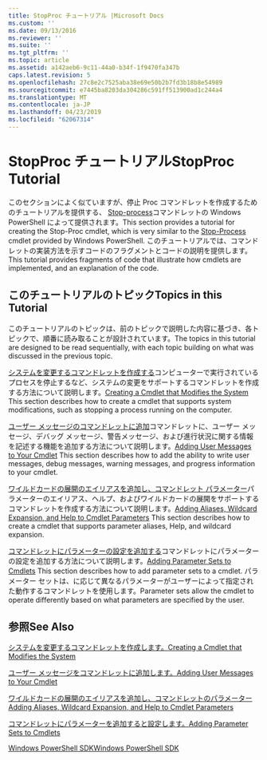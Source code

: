 ```yaml
---
title: StopProc チュートリアル |Microsoft Docs
ms.custom: ''
ms.date: 09/13/2016
ms.reviewer: ''
ms.suite: ''
ms.tgt_pltfrm: ''
ms.topic: article
ms.assetid: a142aeb6-9c11-44a0-b34f-1f9470fa347b
caps.latest.revision: 5
ms.openlocfilehash: 27c8e2c7525aba38e69e50b2b7fd3b18b8e54989
ms.sourcegitcommit: e7445ba8203da304286c591ff513900ad1c244a4
ms.translationtype: MT
ms.contentlocale: ja-JP
ms.lasthandoff: 04/23/2019
ms.locfileid: "62067314"
---
```

# <a name="stopproc-tutorial"></a><span data-ttu-id="d48d2-102">StopProc チュートリアル</span><span class="sxs-lookup"><span data-stu-id="d48d2-102">StopProc Tutorial</span></span>

<span data-ttu-id="d48d2-103">このセクションによく似ていますが、停止 Proc コマンドレットを作成するためのチュートリアルを提供する、 [Stop-process](/powershell/module/Microsoft.PowerShell.Management/Stop-Process)コマンドレットの Windows PowerShell によって提供されます。</span><span class="sxs-lookup"><span data-stu-id="d48d2-103">This section provides a tutorial for creating the Stop-Proc cmdlet, which is very similar to the [Stop-Process](/powershell/module/Microsoft.PowerShell.Management/Stop-Process) cmdlet provided by Windows PowerShell.</span></span> <span data-ttu-id="d48d2-104">このチュートリアルでは、コマンドレットの実装方法を示すコードのフラグメントとコードの説明を提供します。</span><span class="sxs-lookup"><span data-stu-id="d48d2-104">This tutorial provides fragments of code that illustrate how cmdlets are implemented, and an explanation of the code.</span></span>

## <a name="topics-in-this-tutorial"></a><span data-ttu-id="d48d2-105">このチュートリアルのトピック</span><span class="sxs-lookup"><span data-stu-id="d48d2-105">Topics in this Tutorial</span></span>

<span data-ttu-id="d48d2-106">このチュートリアルのトピックは、前のトピックで説明した内容に基づき、各トピックで、順番に読み取ることが設計されています。</span><span class="sxs-lookup"><span data-stu-id="d48d2-106">The topics in this tutorial are designed to be read sequentially, with each topic building on what was discussed in the previous topic.</span></span>

<span data-ttu-id="d48d2-107">[システムを変更するコマンドレットを作成する](./creating-a-cmdlet-that-modifies-the-system.md)コンピューターで実行されているプロセスを停止するなど、システムの変更をサポートするコマンドレットを作成する方法について説明します。</span><span class="sxs-lookup"><span data-stu-id="d48d2-107">[Creating a Cmdlet that Modifies the System](./creating-a-cmdlet-that-modifies-the-system.md) This section describes how to create a cmdlet that supports system modifications, such as stopping a process running on the computer.</span></span>

<span data-ttu-id="d48d2-108">[ユーザー メッセージのコマンドレットに追加](./adding-user-messages-to-your-cmdlet.md)コマンドレットに、ユーザー メッセージ、デバッグ メッセージ、警告メッセージ、および進行状況に関する情報を記述する機能を追加する方法について説明します。</span><span class="sxs-lookup"><span data-stu-id="d48d2-108">[Adding User Messages to Your Cmdlet](./adding-user-messages-to-your-cmdlet.md) This section describes how to add the ability to write user messages, debug messages, warning messages, and progress information to your cmdlet.</span></span>

<span data-ttu-id="d48d2-109">[ワイルドカードの展開のエイリアスを追加し、コマンドレット パラメーター](./adding-aliases-wildcard-expansion-and-help-to-cmdlet-parameters.md)パラメーターのエイリアス、ヘルプ、およびワイルドカードの展開をサポートするコマンドレットを作成する方法について説明します。</span><span class="sxs-lookup"><span data-stu-id="d48d2-109">[Adding Aliases, Wildcard Expansion, and Help to Cmdlet Parameters](./adding-aliases-wildcard-expansion-and-help-to-cmdlet-parameters.md) This section describes how to create a cmdlet that supports parameter aliases, Help, and wildcard expansion.</span></span>

<span data-ttu-id="d48d2-110">[コマンドレットにパラメーターの設定を追加する](./adding-parameter-sets-to-a-cmdlet.md)コマンドレットにパラメーターの設定を追加する方法について説明します。</span><span class="sxs-lookup"><span data-stu-id="d48d2-110">[Adding Parameter Sets to Cmdlets](./adding-parameter-sets-to-a-cmdlet.md) This section describes how to add parameter sets to a cmdlet.</span></span> <span data-ttu-id="d48d2-111">パラメーター セットは、に応じて異なるパラメーターがユーザーによって指定された動作するコマンドレットを使用します。</span><span class="sxs-lookup"><span data-stu-id="d48d2-111">Parameter sets allow the cmdlet to operate differently based on what parameters are specified by the user.</span></span>

## <a name="see-also"></a><span data-ttu-id="d48d2-112">参照</span><span class="sxs-lookup"><span data-stu-id="d48d2-112">See Also</span></span>

[<span data-ttu-id="d48d2-113">システムを変更するコマンドレットを作成します。</span><span class="sxs-lookup"><span data-stu-id="d48d2-113">Creating a Cmdlet that Modifies the System</span></span>](./creating-a-cmdlet-that-modifies-the-system.md)

[<span data-ttu-id="d48d2-114">ユーザー メッセージをコマンドレットに追加します。</span><span class="sxs-lookup"><span data-stu-id="d48d2-114">Adding User Messages to Your Cmdlet</span></span>](./adding-user-messages-to-your-cmdlet.md)

[<span data-ttu-id="d48d2-115">ワイルドカードの展開のエイリアスを追加し、コマンドレットのパラメーター</span><span class="sxs-lookup"><span data-stu-id="d48d2-115">Adding Aliases, Wildcard Expansion, and Help to Cmdlet Parameters</span></span>](./adding-aliases-wildcard-expansion-and-help-to-cmdlet-parameters.md)

[<span data-ttu-id="d48d2-116">コマンドレットにパラメーターを追加すると設定します。</span><span class="sxs-lookup"><span data-stu-id="d48d2-116">Adding Parameter Sets to Cmdlets</span></span>](./adding-parameter-sets-to-a-cmdlet.md)

[<span data-ttu-id="d48d2-117">Windows PowerShell SDK</span><span class="sxs-lookup"><span data-stu-id="d48d2-117">Windows PowerShell SDK</span></span>](../windows-powershell-reference.md)
